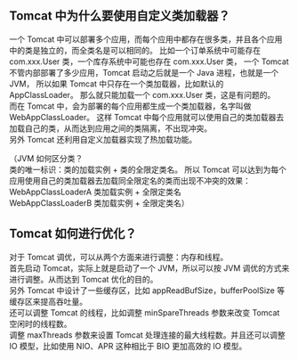 ## Tomcat 中为什么要使用自定义类加载器？
一个 Tomcat 中可以部署多个应用，而每个应用中都存在很多类，并且各个应用中的类是独立的，而全类名是可以相同的。
比如一个订单系统中可能存在 com.xxx.User 类，一个库存系统中可能也存在 com.xxx.User 类，
一个 Tomcat 不管内部部署了多少应用，Tomcat 启动之后就是一个 Java 进程，也就是一个 JVM，
所以如果 Tomcat 中只存在一个类加载器，比如默认的 AppClassLoader。
那么就只能加载一个 com.xxx.User 类，这是有问题的。  
而在 Tomcat 中，会为部署的每个应用都生成一个类加载器，名字叫做 WebAppClassLoader。
这样 Tomcat 中每个应用就可以使用自己的类加载器去加载自己的类，从而达到应用之间的类隔离，不出现冲突。  
另外 Tomcat 还利用自定义加载器实现了热加载功能。

（JVM 如何区分类？  
类的唯一标识：类的加载实例 + 类的全限定类名。
所以 Tomcat 可以达到为每个应用使用自己的类加载器去加载同全限定名的类而出现不冲突的效果：  
WebAppClassLoaderA 类加载实例 + 全限定类名  
WebAppClassLoaderB 类加载实例 + 全限定类名）

## Tomcat 如何进行优化？
对于 Tomcat 调优，可以从两个方面来进行调整：内存和线程。  
首先启动 Tomcat，实际上就是启动了一个 JVM，所以可以按 JVM 调优的方式来进行调整。从而达到 Tomcat 优化的目的。  
另外 Tomcat 中设计了一些缓存区，比如 appReadBufSize，bufferPoolSize 等缓存区来提高吞吐量。  
还可以调整 Tomcat 的线程，比如调整 minSpareThreads 参数来改变 Tomcat 空闲时的线程数。  
调整 maxThreads 参数来设置 Tomcat 处理连接的最大线程数。并且还可以调整 IO 模型，比如使用 NIO、APR 这种相比于 BIO 更加高效的 IO 模型。 
